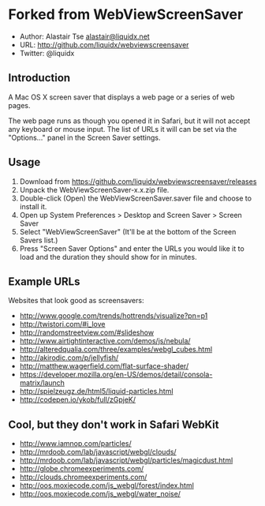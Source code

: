 Forked from WebViewScreenSaver
==================

 - Author: Alastair Tse <alastair@liquidx.net>
 - URL: http://github.com/liquidx/webviewscreensaver
 - Twitter: @liquidx

Introduction
------------
A Mac OS X screen saver that displays a web page or a series of web pages.

The web page runs as though you opened it in Safari, but it will not accept
any keyboard or mouse input. The list of URLs it will can be set via
the "Options..." panel in the Screen Saver settings.

Usage
-----

1. Download from https://github.com/liquidx/webviewscreensaver/releases
2. Unpack the WebViewScreenSaver-x.x.zip file.
3. Double-click (Open) the WebViewScreenSaver.saver file and choose to install
   it.
4. Open up System Preferences > Desktop and Screen Saver > Screen Saver
5. Select "WebViewScreenSaver" (It'll be at the bottom of the Screen Savers list.)
6. Press "Screen Saver Options" and enter the URLs you would like it to load and the
   duration they should show for in minutes.

Example URLs
------------

Websites that look good as screensavers:

 - http://www.google.com/trends/hottrends/visualize?pn=p1
 - http://twistori.com/#i_love
 - http://randomstreetview.com/#slideshow
 - http://www.airtightinteractive.com/demos/js/nebula/
 - http://alteredqualia.com/three/examples/webgl_cubes.html
 - http://akirodic.com/p/jellyfish/
 - http://matthew.wagerfield.com/flat-surface-shader/
 - https://developer.mozilla.org/en-US/demos/detail/consola-matrix/launch
 - http://spielzeugz.de/html5/liquid-particles.html
 - http://codepen.io/ykob/full/zGpjeK/

Cool, but they don't work in Safari WebKit
------------------------------------------
 - http://www.iamnop.com/particles/
 - http://mrdoob.com/lab/javascript/webgl/clouds/
 - http://mrdoob.com/lab/javascript/webgl/particles/magicdust.html
 - http://globe.chromeexperiments.com/
 - http://clouds.chromeexperiments.com/
 - http://oos.moxiecode.com/js_webgl/forest/index.html
 - http://oos.moxiecode.com/js_webgl/water_noise/
